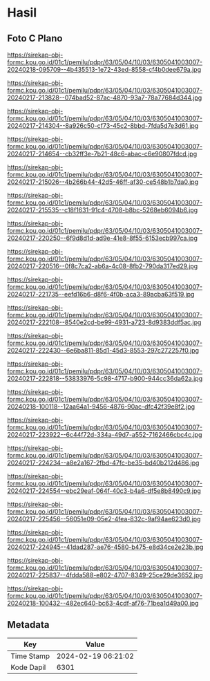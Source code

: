 # Hasil

## Foto C Plano

https://sirekap-obj-formc.kpu.go.id/01c1/pemilu/pdpr/63/05/04/10/03/6305041003007-20240218-095709--4b435513-1e72-43ed-8558-cf4b0dee679a.jpg

https://sirekap-obj-formc.kpu.go.id/01c1/pemilu/pdpr/63/05/04/10/03/6305041003007-20240217-213828--074bad52-87ac-4870-93a7-78a77684d344.jpg

https://sirekap-obj-formc.kpu.go.id/01c1/pemilu/pdpr/63/05/04/10/03/6305041003007-20240217-214304--8a926c50-cf73-45c2-8bbd-7fda5d7e3d61.jpg

https://sirekap-obj-formc.kpu.go.id/01c1/pemilu/pdpr/63/05/04/10/03/6305041003007-20240217-214654--cb32ff3e-7b21-48c6-abac-c6e90807fdcd.jpg

https://sirekap-obj-formc.kpu.go.id/01c1/pemilu/pdpr/63/05/04/10/03/6305041003007-20240217-215026--4b266b44-42d5-46ff-af30-ce548b1b7da0.jpg

https://sirekap-obj-formc.kpu.go.id/01c1/pemilu/pdpr/63/05/04/10/03/6305041003007-20240217-215535--c18f1631-91c4-4708-b8bc-5268eb6094b6.jpg

https://sirekap-obj-formc.kpu.go.id/01c1/pemilu/pdpr/63/05/04/10/03/6305041003007-20240217-220250--6f9d8d1d-ad9e-41e8-8f55-6153ecb997ca.jpg

https://sirekap-obj-formc.kpu.go.id/01c1/pemilu/pdpr/63/05/04/10/03/6305041003007-20240217-220516--0f8c7ca2-ab6a-4c08-8fb2-790da317ed29.jpg

https://sirekap-obj-formc.kpu.go.id/01c1/pemilu/pdpr/63/05/04/10/03/6305041003007-20240217-221735--eefd16b6-d8f6-4f0b-aca3-89acba63f519.jpg

https://sirekap-obj-formc.kpu.go.id/01c1/pemilu/pdpr/63/05/04/10/03/6305041003007-20240217-222108--8540e2cd-be99-4931-a723-8d9383ddf5ac.jpg

https://sirekap-obj-formc.kpu.go.id/01c1/pemilu/pdpr/63/05/04/10/03/6305041003007-20240217-222430--6e6ba811-85d1-45d3-8553-297c272257f0.jpg

https://sirekap-obj-formc.kpu.go.id/01c1/pemilu/pdpr/63/05/04/10/03/6305041003007-20240217-222818--53833976-5c98-4717-b900-944cc36da62a.jpg

https://sirekap-obj-formc.kpu.go.id/01c1/pemilu/pdpr/63/05/04/10/03/6305041003007-20240218-100118--12aa64a1-9456-4876-90ac-dfc42f39e8f2.jpg

https://sirekap-obj-formc.kpu.go.id/01c1/pemilu/pdpr/63/05/04/10/03/6305041003007-20240217-223922--6c44f72d-334a-49d7-a552-7162466cbc4c.jpg

https://sirekap-obj-formc.kpu.go.id/01c1/pemilu/pdpr/63/05/04/10/03/6305041003007-20240217-224234--a8e2a167-2fbd-47fc-be35-bd40b212d486.jpg

https://sirekap-obj-formc.kpu.go.id/01c1/pemilu/pdpr/63/05/04/10/03/6305041003007-20240217-224554--ebc29eaf-064f-40c3-b4a6-df5e8b8490c9.jpg

https://sirekap-obj-formc.kpu.go.id/01c1/pemilu/pdpr/63/05/04/10/03/6305041003007-20240217-225456--56051e09-05e2-4fea-832c-9af94ae623d0.jpg

https://sirekap-obj-formc.kpu.go.id/01c1/pemilu/pdpr/63/05/04/10/03/6305041003007-20240217-224945--41dad287-ae76-4580-b475-e8d34ce2e23b.jpg

https://sirekap-obj-formc.kpu.go.id/01c1/pemilu/pdpr/63/05/04/10/03/6305041003007-20240217-225837--4fdda588-e802-4707-8349-25ce29de3652.jpg

https://sirekap-obj-formc.kpu.go.id/01c1/pemilu/pdpr/63/05/04/10/03/6305041003007-20240218-100432--482ec640-bc63-4cdf-af76-71bea1d49a00.jpg


## Metadata

| Key        | Value               |
| ---------- | ------------------- |
| Time Stamp | 2024-02-19 06:21:02 |
| Kode Dapil | 6301                |



